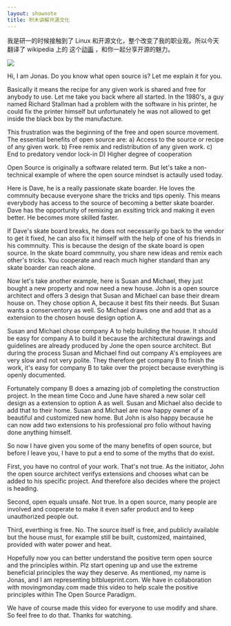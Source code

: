 ```yaml
---
layout: shownote
title: 积木讲解开源文化
---
```


我是研一的时候接触到了 Linux 和开源文化，整个改变了我的职业观。所以今天翻译了 wikipedia 上的
这个[动画](http://en.wikipedia.org/wiki/Open_source) ，和你一起分享开源的魅力。

![](http://media.haoduoshipin.com/pic/happycasts/lego.png)


Hi, I am Jonas. Do you know what open source is? Let me explain it for you.

Basically it means the recipe for any given work is shared and free for anybody to use.
Let me take you back where all started. In the 1980's, a guy named Richard Stallman had a
problem with the software in his printer, he could fix the printer himself but unfortunately
he was not allowed to get inside the black box by the manufacture.

This frustration was the beginning of the free and open source movement. The essential benefits
of open source are: a) Access to the source or recipe of any given work. b) Free remix and redistribution of any given work. c) End to predatory vendor lock-in D) Higher degree of cooperation

Open Source is originally a software related term. But let's take a non-technical example
of where the open source mindset is actaully used today.

Here is Dave, he is a really passionate skate boarder. He loves the commnuity because everyone
share the tricks and tips openly. This means everybody has access to the source of becoming
a better skate boarder. Dave has the opportunity of remixing an exsiting trick and making it
even better. He becomes more skilled faster.

If Dave's skate board breaks, he does not necessarily go back to the vendor to get it fixed,
he can also fix it himself with the help of one of his friends in his commnuity. This is because
the design of the skate board is open source. In the skate board commnuity, you share new ideas
and remix each other's tricks. You cooperate and reach much higher standard than any skate boarder
can reach alone.

Now let's take another example, here is Susan and Michael, they just bought a new property and now
need a new house. John  is a open source architect and offers 3 design that Susan and Michael can base
their dream house on. They chose option A, because it best fits their needs. But Susan wants a conserventory
as well. So Michael draws one and add that as a extension to the chosen house design option A.

Susan and Michael chose company A to help building the house. It should be easy for company A to build it
because the architectural drawings and guidelines are already produced by Jone the open source architect.
But during the process Susan and Michael find out company A's employees are very slow and not very polite.
They therefore get company B to finish the work, it's easy for company B to take over the project because
everything is openly documented.

Fortunately company B does a amazing job of completing the construction project. In the mean time Coco and June
have shared a new solar cell design as a extension to option A as well. Susan and Michael also decide to add that
to their home. Susan and Michael are now happy owner of a beautiful and customized new home. But John is also
happy because he can now add two extensions to his professional pro folio without having done anything himself.

So now I have given you some of the many benefits of open source, but before I leave you, I have to put a end to
some of the myths that do exist.

First, you have no control of your work. That's not true. As the initiator, John the open source architect
verifys extensions and chooses what can be added to his specific project. And therefore also decides where
the project is heading.

Second, open equals unsafe. Not true. In a open source, many people are involved and cooperate to make it
even safer product and to keep unauthorized people out.

Third, everthing is free. No. The source itself is free, and publicly available but the house must, for example
still be built, customized, maintained, provided with water power and heat.

Hopefully now you can better understand the positive term open source and the principles within. Plz start
opening up and use the extreme beneficial principles the way they deserve. As mentioned, my name is Jonas,
and I am representing  bitblueprint.com. We have in collaboration with movingmonday.com made this video to
help scale the positive principles within The Open Source Paradigm.

We have of course made this video for everyone to use modify and share. So feel free to do that. Thanks for watching.
